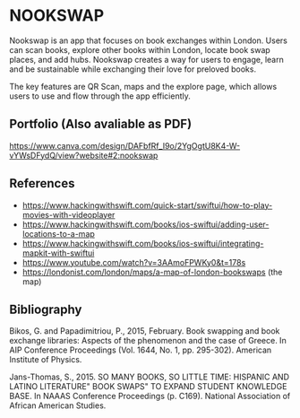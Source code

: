 # NOOKSWAP
Nookswap is an app that focuses on book exchanges within London. Users can scan books, explore other books within London, locate book swap places, and add hubs. Nookswap creates a way for users to engage, learn and be sustainable while exchanging their love for preloved books.

The key features are QR Scan, maps and the explore page, which allows users to use and flow through the app efficiently.

## Portfolio (Also avaliable as PDF)
https://www.canva.com/design/DAFbfRf_I9o/2YgOgtU8K4-W-vYWsDFydQ/view?website#2:nookswap


## References
- https://www.hackingwithswift.com/quick-start/swiftui/how-to-play-movies-with-videoplayer
-	https://www.hackingwithswift.com/books/ios-swiftui/adding-user-locations-to-a-map
-	https://www.hackingwithswift.com/books/ios-swiftui/integrating-mapkit-with-swiftui
-	https://www.youtube.com/watch?v=3AAmoFPWKy0&t=178s
-	https://londonist.com/london/maps/a-map-of-london-bookswaps (the map)

## Bibliography
Bikos, G. and Papadimitriou, P., 2015, February. Book swapping and book exchange libraries: Aspects of the phenomenon and the case of Greece. In AIP Conference Proceedings (Vol. 1644, No. 1, pp. 295-302). American Institute of Physics.

Jans-Thomas, S., 2015. SO MANY BOOKS, SO LITTLE TIME: HISPANIC AND LATINO LITERATURE" BOOK SWAPS" TO EXPAND STUDENT KNOWLEDGE BASE. In NAAAS Conference Proceedings (p. C169). National Association of African American Studies.

